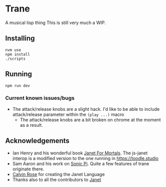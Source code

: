 # Trane

A musical lisp thing
This is still very much a WIP.

## Installing

```
nvm use
npm install
./scripts
```

## Running

```
npm run dev
```

### Current known issues/bugs

* The attack/release knobs are a slight hack. I'd like to be able to include attack/release parameter within the `(play ...)` macro
    * The attack/release knobs are a bit broken on chrome at the moment as a result.

## Acknowledgements
* Ian Henry and his wonderful book [Janet For Mortals](https://janet.guide). The js-janet interop is a modified version to the one running in https://toodle.studio
* Sam Aaron and his work on [Sonic Pi](https://sonic-pi.net/). Quite a few features of trane originate there.
* [Calvin Rose](https://bakpakin.com/) for creating the Janet Language
* Thanks also to all the contributors to [Janet](https://janet-lang.org)
